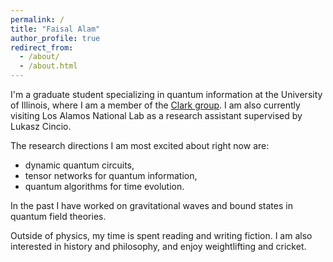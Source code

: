 ```yaml
---
permalink: /
title: "Faisal Alam"
author_profile: true
redirect_from: 
  - /about/
  - /about.html
---
```


<h1 style="display: none;">Your Page Header</h1>

I'm a graduate student specializing in quantum information at the University of Illinois, where I am a member of the [Clark group](https://clark.physics.illinois.edu/). I am also currently visiting Los Alamos National Lab as a research assistant supervised by Lukasz Cincio. 

The research directions I am most excited about right now are: 
* dynamic quantum circuits,
* tensor networks for quantum information,
* quantum algorithms for time evolution.

In the past I have worked on gravitational waves and bound states in quantum field theories. 

Outside of physics, my time is spent reading and writing fiction. I am also interested in history and philosophy, and enjoy weightlifting and cricket.

